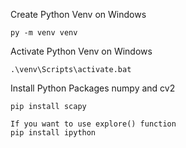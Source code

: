 Create Python Venv on Windows
```
py -m venv venv
```
Activate Python Venv on Windows
```
.\venv\Scripts\activate.bat
```

Install Python Packages numpy and cv2
```
pip install scapy

If you want to use explore() function
pip install ipython
```
